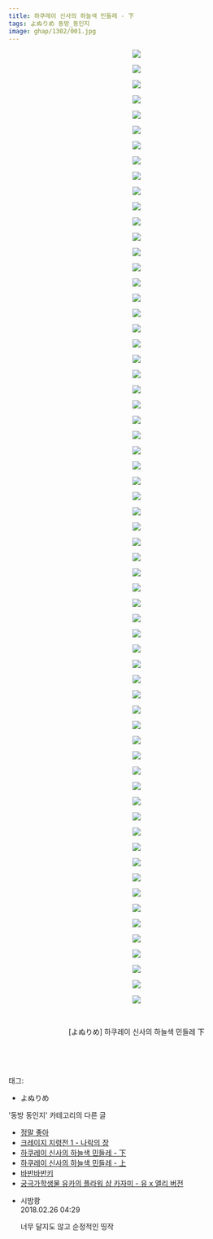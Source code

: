 ```yaml
---
title: 하쿠레이 신사의 하늘색 민들레 - 下
tags: よぬりめ 동방_동인지
image: ghap/1302/001.jpg
---
```

<div class="article">
<p style="text-align: center; clear: none; float: none;"><img src="{{ site.nasurl }}/ghap/1302/001.jpg"/></p>
<p style="text-align: center; clear: none; float: none;"><img src="{{ site.nasurl }}/ghap/1302/002.jpg"/></p>
<p style="text-align: center; clear: none; float: none;"><img src="{{ site.nasurl }}/ghap/1302/003.jpg"/></p>
<p style="text-align: center; clear: none; float: none;"><img src="{{ site.nasurl }}/ghap/1302/004.jpg"/></p>
<p style="text-align: center; clear: none; float: none;"><img src="{{ site.nasurl }}/ghap/1302/005.jpg"/></p>
<p style="text-align: center; clear: none; float: none;"><img src="{{ site.nasurl }}/ghap/1302/006.jpg"/></p>
<p style="text-align: center; clear: none; float: none;"><img src="{{ site.nasurl }}/ghap/1302/007.jpg"/></p>
<p style="text-align: center; clear: none; float: none;"><img src="{{ site.nasurl }}/ghap/1302/008.jpg"/></p>
<p style="text-align: center; clear: none; float: none;"><img src="{{ site.nasurl }}/ghap/1302/009.jpg"/></p>
<p style="text-align: center; clear: none; float: none;"><img src="{{ site.nasurl }}/ghap/1302/010.jpg"/></p>
<p style="text-align: center; clear: none; float: none;"><img src="{{ site.nasurl }}/ghap/1302/011.jpg"/></p>
<p style="text-align: center; clear: none; float: none;"><img src="{{ site.nasurl }}/ghap/1302/012.jpg"/></p>
<p style="text-align: center; clear: none; float: none;"><img src="{{ site.nasurl }}/ghap/1302/013.jpg"/></p>
<p style="text-align: center; clear: none; float: none;"><img src="{{ site.nasurl }}/ghap/1302/014.jpg"/></p>
<p style="text-align: center; clear: none; float: none;"><img src="{{ site.nasurl }}/ghap/1302/015.jpg"/></p>
<p style="text-align: center; clear: none; float: none;"><img src="{{ site.nasurl }}/ghap/1302/016.jpg"/></p>
<p style="text-align: center; clear: none; float: none;"><img src="{{ site.nasurl }}/ghap/1302/017.jpg"/></p>
<p style="text-align: center; clear: none; float: none;"><img src="{{ site.nasurl }}/ghap/1302/018.jpg"/></p>
<p style="text-align: center; clear: none; float: none;"><img src="{{ site.nasurl }}/ghap/1302/019.jpg"/></p>
<p style="text-align: center; clear: none; float: none;"><img src="{{ site.nasurl }}/ghap/1302/020.jpg"/></p>
<p style="text-align: center; clear: none; float: none;"><img src="{{ site.nasurl }}/ghap/1302/021.jpg"/></p>
<p style="text-align: center; clear: none; float: none;"><img src="{{ site.nasurl }}/ghap/1302/022.jpg"/></p>
<p style="text-align: center; clear: none; float: none;"><img src="{{ site.nasurl }}/ghap/1302/023.jpg"/></p>
<p style="text-align: center; clear: none; float: none;"><img src="{{ site.nasurl }}/ghap/1302/024.jpg"/></p>
<p style="text-align: center; clear: none; float: none;"><img src="{{ site.nasurl }}/ghap/1302/025.jpg"/></p>
<p style="text-align: center; clear: none; float: none;"><img src="{{ site.nasurl }}/ghap/1302/026.jpg"/></p>
<p style="text-align: center; clear: none; float: none;"><img src="{{ site.nasurl }}/ghap/1302/027.jpg"/></p>
<p style="text-align: center; clear: none; float: none;"><img src="{{ site.nasurl }}/ghap/1302/028.jpg"/></p>
<p style="text-align: center; clear: none; float: none;"><img src="{{ site.nasurl }}/ghap/1302/029.jpg"/></p>
<p style="text-align: center; clear: none; float: none;"><img src="{{ site.nasurl }}/ghap/1302/030.jpg"/></p>
<p style="text-align: center; clear: none; float: none;"><img src="{{ site.nasurl }}/ghap/1302/031.jpg"/></p>
<p style="text-align: center; clear: none; float: none;"><img src="{{ site.nasurl }}/ghap/1302/032.jpg"/></p>
<p style="text-align: center; clear: none; float: none;"><img src="{{ site.nasurl }}/ghap/1302/033.jpg"/></p>
<p style="text-align: center; clear: none; float: none;"><img src="{{ site.nasurl }}/ghap/1302/034.jpg"/></p>
<p style="text-align: center; clear: none; float: none;"><img src="{{ site.nasurl }}/ghap/1302/035.jpg"/></p>
<p style="text-align: center; clear: none; float: none;"><img src="{{ site.nasurl }}/ghap/1302/036.jpg"/></p>
<p style="text-align: center; clear: none; float: none;"><img src="{{ site.nasurl }}/ghap/1302/037.jpg"/></p>
<p style="text-align: center; clear: none; float: none;"><img src="{{ site.nasurl }}/ghap/1302/038.jpg"/></p>
<p style="text-align: center; clear: none; float: none;"><img src="{{ site.nasurl }}/ghap/1302/039.jpg"/></p>
<p style="text-align: center; clear: none; float: none;"><img src="{{ site.nasurl }}/ghap/1302/040.jpg"/></p>
<p style="text-align: center; clear: none; float: none;"><img src="{{ site.nasurl }}/ghap/1302/041.jpg"/></p>
<p style="text-align: center; clear: none; float: none;"><img src="{{ site.nasurl }}/ghap/1302/042.jpg"/></p>
<p style="text-align: center; clear: none; float: none;"><img src="{{ site.nasurl }}/ghap/1302/043.jpg"/></p>
<p style="text-align: center; clear: none; float: none;"><img src="{{ site.nasurl }}/ghap/1302/044.jpg"/></p>
<p style="text-align: center; clear: none; float: none;"><img src="{{ site.nasurl }}/ghap/1302/045.jpg"/></p>
<p style="text-align: center; clear: none; float: none;"><img src="{{ site.nasurl }}/ghap/1302/046.jpg"/></p>
<p style="text-align: center; clear: none; float: none;"><img src="{{ site.nasurl }}/ghap/1302/047.jpg"/></p>
<p style="text-align: center; clear: none; float: none;"><img src="{{ site.nasurl }}/ghap/1302/048.jpg"/></p>
<p style="text-align: center; clear: none; float: none;"><img src="{{ site.nasurl }}/ghap/1302/049.jpg"/></p>
<p style="text-align: center; clear: none; float: none;"><img src="{{ site.nasurl }}/ghap/1302/050.jpg"/></p>
<p style="text-align: center; clear: none; float: none;"><img src="{{ site.nasurl }}/ghap/1302/051.jpg"/></p>
<p style="text-align: center; clear: none; float: none;"><img src="{{ site.nasurl }}/ghap/1302/052.jpg"/></p>
<p style="text-align: center; clear: none; float: none;"><img src="{{ site.nasurl }}/ghap/1302/053.jpg"/></p>
<p style="text-align: center; clear: none; float: none;"><img src="{{ site.nasurl }}/ghap/1302/054.jpg"/></p>
<p style="text-align: center; clear: none; float: none;"><img src="{{ site.nasurl }}/ghap/1302/055.jpg"/></p>
<p style="text-align: center; clear: none; float: none;"><img src="{{ site.nasurl }}/ghap/1302/056.jpg"/></p>
<p style="text-align: center; clear: none; float: none;"><img src="{{ site.nasurl }}/ghap/1302/057.jpg"/></p>
<p style="text-align: center; clear: none; float: none;"><img src="{{ site.nasurl }}/ghap/1302/058.jpg"/></p>
<p style="text-align: center; clear: none; float: none;"><img src="{{ site.nasurl }}/ghap/1302/059.jpg"/></p>
<p style="text-align: center; clear: none; float: none;"><img src="{{ site.nasurl }}/ghap/1302/060.jpg"/></p>
<p style="text-align: center; clear: none; float: none;"><img src="{{ site.nasurl }}/ghap/1302/061.jpg"/></p>
<p style="text-align: center; clear: none; float: none;"><img src="{{ site.nasurl }}/ghap/1302/062.jpg"/></p>
<p style="text-align: center; clear: none; float: none;"><img src="{{ site.nasurl }}/ghap/1302/063.jpg"/></p>
<p style="text-align: center; clear: none; float: none;"><br/></p>
<p style="text-align: center; clear: none; float: none;">[よぬりめ] 하쿠레이 신사의 하늘색 민들레 下</p>
<p style="text-align: center; clear: none; float: none;"><br/></p>
<p><br/></p>
</div><div class="tagTrail">
<p>태그: </p>
<ul>
<li>よぬりめ</li>
</ul>
</div><div class="another">
<p>'동방 동인지' 카테고리의 다른 글</p>
<ul>
<li><a href="/2016-08-02-ghap_1305">정말 좋아</a></li>
<li><a href="/2016-08-02-ghap_1304">크레이지 지령전 1 - 나락의 장</a></li>
<li><a href="/2016-08-02-ghap_1302">하쿠레이 신사의 하늘색 민들레 - 下</a></li>
<li><a href="/2016-08-02-ghap_1301">하쿠레이 신사의 하늘색 민들레 - 上</a></li>
<li><a href="/2016-08-01-ghap_1300">바반바반키</a></li>
<li><a href="/2016-08-01-ghap_1299">궁극가학생물 유카의 플라워 샵  카자미 - 유 x 앨리 버전</a></li>
</ul>
</div><div class="cb_module cb_fluid">
<div class="cb_wrt cb_profile">
<div class="comment">
<ul>
<li class="cb_thumb_off" id="comment15206832">
<div class="cb_comment_area">
<div class="cb_info_area">
<div class="cb_section">
<span class="cb_nick_name">시밤쾅</span>
</div>
<div class="cb_section">
<span class="cb_date">2018.02.26 04:29 </span>
</div>
</div>
<div class="cb_dsc_comment">
<p class="cb_dsc">
											너무 달지도 않고 순정적인 띵작
										</p>
</div>
</div></li>
</ul>
</div>
</div><!-- commentList close -->
</div>